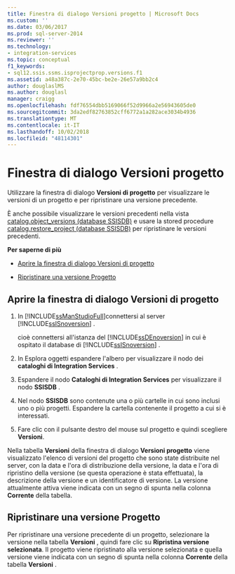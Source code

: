 ```yaml
---
title: Finestra di dialogo Versioni progetto | Microsoft Docs
ms.custom: ''
ms.date: 03/06/2017
ms.prod: sql-server-2014
ms.reviewer: ''
ms.technology:
- integration-services
ms.topic: conceptual
f1_keywords:
- sql12.ssis.ssms.isprojectprop.versions.f1
ms.assetid: a48a387c-2e70-45bc-be2e-26e57a9bb2c4
author: douglaslMS
ms.author: douglasl
manager: craigg
ms.openlocfilehash: fdf76554dbb5169066f52d9966a2e56943605de0
ms.sourcegitcommit: 3da2edf82763852cff6772a1a282ace3034b4936
ms.translationtype: MT
ms.contentlocale: it-IT
ms.lasthandoff: 10/02/2018
ms.locfileid: "48114301"
---
```

# <a name="project-versions-dialog-box"></a>Finestra di dialogo Versioni progetto
  Utilizzare la finestra di dialogo **Versioni di progetto** per visualizzare le versioni di un progetto e per ripristinare una versione precedente.  
  
 È anche possibile visualizzare le versioni precedenti nella vista [catalog.object_versions &#40;database SSISDB&#41;](/sql/integration-services/system-views/catalog-object-versions-ssisdb-database) e usare la stored procedure [catalog.restore_project &#40;database SSISDB&#41;](/sql/integration-services/system-stored-procedures/catalog-restore-project-ssisdb-database) per ripristinare le versioni precedenti.  
  
 **Per saperne di più**  
  
-   [Aprire la finestra di dialogo Versioni di progetto](#open_dialog)  
  
-   [Ripristinare una versione Progetto](#restore)  
  
##  <a name="open_dialog"></a> Aprire la finestra di dialogo Versioni di progetto  
  
1.  In [!INCLUDE[ssManStudioFull](../../includes/ssmanstudiofull-md.md)]connettersi al server [!INCLUDE[ssISnoversion](../../../includes/ssisnoversion-md.md)] .  
  
     cioè connettersi all'istanza del [!INCLUDE[ssDEnoversion](../../includes/ssdenoversion-md.md)] in cui è ospitato il database di [!INCLUDE[ssISnoversion](../../../includes/ssisnoversion-md.md)] .  
  
2.  In Esplora oggetti espandere l'albero per visualizzare il nodo dei **cataloghi di Integration Services** .  
  
3.  Espandere il nodo **Cataloghi di Integration Services** per visualizzare il nodo **SSISDB** .  
  
4.  Nel nodo **SSISDB** sono contenute una o più cartelle in cui sono inclusi uno o più progetti. Espandere la cartella contenente il progetto a cui si è interessati.  
  
5.  Fare clic con il pulsante destro del mouse sul progetto e quindi scegliere **Versioni**.  
  
 Nella tabella **Versioni** della finestra di dialogo **Versioni progetto** viene visualizzato l'elenco di versioni del progetto che sono state distribuite nel server, con la data e l'ora di distribuzione della versione, la data e l'ora di ripristino della versione (se questa operazione è stata effettuata), la descrizione della versione e un identificatore di versione. La versione attualmente attiva viene indicata con un segno di spunta nella colonna **Corrente** della tabella.  
  
##  <a name="restore"></a> Ripristinare una versione Progetto  
 Per ripristinare una versione precedente di un progetto, selezionare la versione nella tabella **Versioni** , quindi fare clic su **Ripristina versione selezionata**. Il progetto viene ripristinato alla versione selezionata e quella versione viene indicata con un segno di spunta nella colonna **Corrente** della tabella **Versioni** .  
  
  
